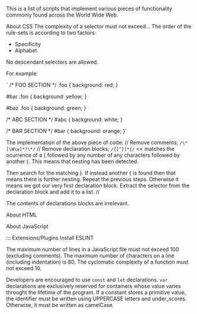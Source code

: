 This is a list of scripts that implement various pieces of functionality commonly
found across the World Wide Web.


About CSS
The complexity of a selector must not exceed...
The order of the rule-sets is according to two factors:
  * Specificity
  * Alphabet.
  
No descendant selectors are allowed.
  
For example:

`
/* FOO SECTION */
.foo {
  background: red;
}

#bar .foo {
  background: yellow;
}

#baz .foo {
  background: green;
} 

/* ABC SECTION */
#abc {
  background: white;
}

/* BAR SECTION */
#bar {
  background: orange;
}`

The implementation of the above piece of code:
// Remove comments; `/\*[\W\w]*?\*/`
// Remove declaration blocks; `/{[^}]*{/` << matches the ocurrence of a { followed by any number of any characters followed by another {. This means that nesting has been detected. 

Then search for the matching }. 
If instead another { is found then that means there is further nesting. 
   Repeat the previous steps. 
Otherwise it means we got our very first declaration block. 
Extract the selector from the declaration block and add it to a list.
// 

The contents of declarations blocks are irrelevant.



About HTML


About JavaScript

::: Extensions/Plugins
Install ESLINT

The maximum number of lines in a JavaScript file must not exceed 100 (excluding comments).
The maximum number of characters on a line (including indentation) is 80.
The cyclomatic complexity of a function must not exceed 10.


Developers are encouraged to use `const` and `let` declarations. 
`var` declarations are exclusively reserved for containers whose value varies throught the lifetime of the program.
If a constant stores a primitive value, the identifier must be written using UPPERCASE letters and under_scores. Otherwise, it must be written as camelCase.

